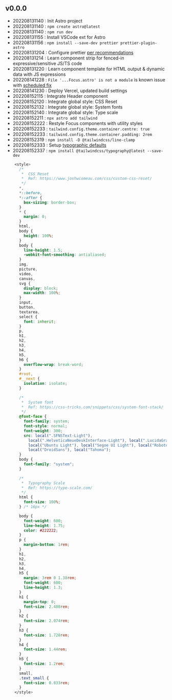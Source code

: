 
## v0.0.0
- 202208131140 : Init Astro project
- 202208131140 : `npm create astro@latest`
- 202208131140 : `npm run dev`
- 202208131155 : Install VSCode ext for Astro
- 202208131156 : `npm install --save-dev prettier prettier-plugin-astro`
- 202208131204 : Configure prettier [per recommendations](https://github.com/withastro/prettier-plugin-astro#using-in-vs-code)
- 202208131214 : Learn component strip for fenced-in expressive/sensitive JS/TS code
- 202208131220 : Learn component template for HTML output & dynamic data with JS expressions
- 202208141228 : `File '...Focus.astro' is not a module` is known issue with [scheduled fix](https://github.com/withastro/language-tools/pull/335)
- 202208141230 : Deploy Vercel, updated build settings
- 202208152115 : Integrate Header component
- 202208152120 : Integrate global style: CSS Reset
- 202208152132 : Integrate global style: System fonts
- 202208152140 : Integrate global style: Type scale
- 202208152211 : `npx astro add tailwind`
- 202208152222 : Restyle Focus components with utility styles
- 202208152233 : `tailwind.config.theme.container.centre: true`
- 202208152233 : `tailwind.config.theme.container.padding: 2rem`
- 202208152319 : `npm install -D @tailwindcss/line-clamp`
- 202208152333 : Setup [typographic defaults](https://www.themes.dev/blog/typographic-defaults-in-tailwind-css/)
- 202208152337 : `npm install @tailwindcss/typography@latest --save-dev`





```css
    <style>
      /* 
       *  CSS Reset
       *  Ref: https://www.joshwcomeau.com/css/custom-css-reset/
       */
      *,
      *::before,
      *::after {
        box-sizing: border-box;
      }
      * {
        margin: 0;
      }
      html,
      body {
        height: 100%;
      }
      body {
        line-height: 1.5;
        -webkit-font-smoothing: antialiased;
      }
      img,
      picture,
      video,
      canvas,
      svg {
        display: block;
        max-width: 100%;
      }
      input,
      button,
      textarea,
      select {
        font: inherit;
      }
      p,
      h1,
      h2,
      h3,
      h4,
      h5,
      h6 {
        overflow-wrap: break-word;
      }
      #root,
      #__next {
        isolation: isolate;
      }

      /* 
       *  System font
       *  Ref: https://css-tricks.com/snippets/css/system-font-stack/
       */
      @font-face {
        font-family: system;
        font-style: normal;
        font-weight: 300;
        src: local(".SFNSText-Light"),
          local(".HelveticaNeueDeskInterface-Light"), local(".LucidaGrandeUI"),
          local("Ubuntu Light"), local("Segoe UI Light"), local("Roboto-Light"),
          local("DroidSans"), local("Tahoma");
      }
      body {
        font-family: "system";
      }

      /*
       *  Typography Scale
       *  Ref: https://type-scale.com/
       */
      html {
        font-size: 100%;
      } /* 16px */

      body {
        font-weight: 600;
        line-height: 1.75;
        color: #222222;
      }
      p {
        margin-bottom: 1rem;
      }
      h1,
      h2,
      h3,
      h4,
      h5 {
        margin: 3rem 0 1.38rem;
        font-weight: 600;
        line-height: 1.3;
      }
      h1 {
        margin-top: 0;
        font-size: 2.488rem;
      }
      h2 {
        font-size: 2.074rem;
      }
      h3 {
        font-size: 1.728rem;
      }
      h4 {
        font-size: 1.44rem;
      }
      h5 {
        font-size: 1.2rem;
      }
      small,
      .text_small {
        font-size: 0.833rem;
      }
    </style>
```